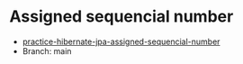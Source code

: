 # Assigned sequencial number

* [practice-hibernate-jpa-assigned-sequencial-number](https://github.com/sideral-ti/practice-hibernate-jpa-assigned-sequencial-number/tree/main)
* Branch: main
